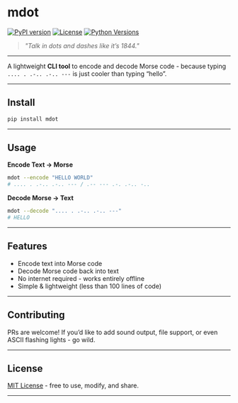 # mdot

[![PyPI version](https://img.shields.io/pypi/v/mdot.svg)](https://pypi.org/project/mdot/)
[![License](https://img.shields.io/pypi/l/mdot.svg)](https://github.com/parikshit-06/mdot/blob/main/License)
[![Python Versions](https://img.shields.io/pypi/pyversions/mdot.svg)](https://pypi.org/project/mdot/)

> *"Talk in dots and dashes like it’s 1844."*  
---

A lightweight **CLI tool** to encode and decode Morse code - because typing `.... . .-.. .-.. ---` is just cooler than typing “hello”.  

---

## Install

```bash
pip install mdot
````

---

## Usage

**Encode Text → Morse**

```bash
mdot --encode "HELLO WORLD"
# .... . .-.. .-.. --- / .-- --- .-. .-.. -..
```

**Decode Morse → Text**

```bash
mdot --decode ".... . .-.. .-.. ---"
# HELLO
```

---

## Features

* Encode text into Morse code
* Decode Morse code back into text
* No internet required - works entirely offline
* Simple & lightweight (less than 100 lines of code)

---

## Contributing

PRs are welcome!
If you’d like to add sound output, file support, or even ASCII flashing lights - go wild.

---

## License

[MIT License](LICENSE) - free to use, modify, and share.

---
